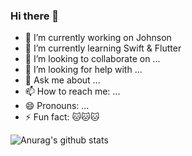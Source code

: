 ### Hi there 👋


- 🔭 I’m currently working on Johnson
- 🌱 I’m currently learning Swift & Flutter
- 👯 I’m looking to collaborate on ...
- 🤔 I’m looking for help with ...
- 💬 Ask me about ...
- 📫 How to reach me: ...
- 😄 Pronouns: ...
- ⚡ Fun fact: 🐱🐱🐱


![Anurag's github stats](https://github-readme-stats.vercel.app/api?username=SuQiankun&show_icons=true&theme=radical)


